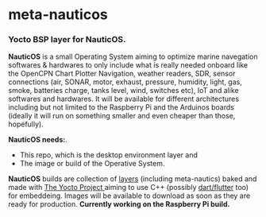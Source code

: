 

# meta-nauticos

### **Yocto BSP layer for NauticOS.**  



**NauticOS** is a small Operating System aiming to optimize marine navegation softwares & hardwares to only include what is really needed onboard like the OpenCPN Chart Plotter Navigation, weather readers, SDR, sensor connections (air, SONAR, motor, exhaust, pressure, humidity, light, gas, smoke, batteries charge, tanks level, wind, switches etc), IoT and alike softwares and hardwares. It will be available for different architectures including but not limited to the Raspberry Pi and the Arduinos boards (ideally it will run on something smaller and even cheaper than those, hopefully). 

**NauticOS needs:**. 
- This repo, which is the desktop environment layer and
- The image or build of the Operative System.

**NauticOS** builds are collection of [layers](https://doc.qt.io/QtForDeviceCreation/b2qt-how-to-create-b2qt-image.html) (including meta-nautics) baked and made with [The Yocto Project ](https://www.yoctoproject.org/)  aiming to use C++ (possibly [dart/flutter](https://github.com/meta-flutter/meta-flutter) too) for embeddeing. Images will be available to download as soon as they are ready for production. **Currently working on the Raspberry Pi build.**


    

